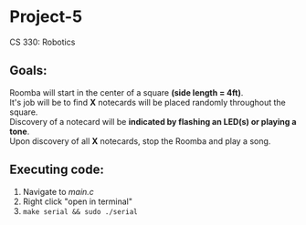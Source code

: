 # Project-5
CS 330: Robotics

## Goals:
Roomba will start in the center of a square **(side length = 4ft)**. <br>
It's job will be to find **X** notecards will be placed randomly throughout the square. <br>
Discovery of a notecard will be **indicated by flashing an LED(s) or playing a tone**. <br>
Upon discovery of all **X** notecards, stop the Roomba and play a song.

## Executing code:
  1. Navigate to _main.c_
  2. Right click "open in terminal"
  3. `make serial && sudo ./serial`

